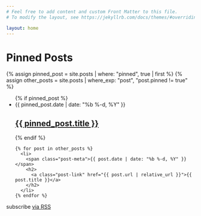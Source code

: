 ```yaml
---
# Feel free to add content and custom Front Matter to this file.
# To modify the layout, see https://jekyllrb.com/docs/themes/#overriding-theme-defaults

layout: home
---
```

<!-- Pinned post feature -->

<div class="home">

  <h1 class="page-heading">Pinned Posts</h1>

  {% assign pinned_post = site.posts | where: "pinned", true | first %}
  {% assign other_posts = site.posts | where_exp: "post", "post.pinned != true" %}

  <ul class="post-list">
    {% if pinned_post %}
      <li>
        <span class="post-meta">{{ pinned_post.date | date: "%b %-d, %Y" }}</span>
        <h2>
          <a class="post-link" href="{{ pinned_post.url | relative_url }}">{{ pinned_post.title }}</a>
        </h2>
      </li>
    {% endif %}

    {% for post in other_posts %}
      <li>
        <span class="post-meta">{{ post.date | date: "%b %-d, %Y" }}</span>
        <h2>
          <a class="post-link" href="{{ post.url | relative_url }}">{{ post.title }}</a>
        </h2>
      </li>
    {% endfor %}
  </ul>

  <p class="rss-subscribe">subscribe <a href="{{ "/feed.xml" | relative_url }}">via RSS</a></p>
</div>

<!-- Pinned post end -->
